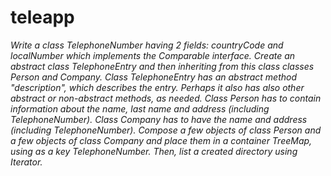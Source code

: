 # teleapp
_Write a class TelephoneNumber having 2 fields: countryCode and localNumber which implements the Comparable interface. Create an abstract class TelephoneEntry and then inheriting from this class classes Person and Company. Class TelephoneEntry has an abstract method "description", which describes the entry. Perhaps it also has also other abstract or non-abstract methods, as needed. Class Person has to contain information about the name, last name and address (including TelephoneNumber). Class Company has to have the name and address (including TelephoneNumber). Compose a few objects of class Person and a few objects of class Company and place them in a container TreeMap, using as a key TelephoneNumber. Then, list a created directory using Iterator._
